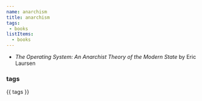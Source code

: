 ```yaml
---
name: anarchism
title: anarchism
tags:
 - books
listItems:
  - books
---
```


- _The Operating System: An Anarchist Theory of the Modern State_ by Eric Laursen

### tags

{{ tags }}